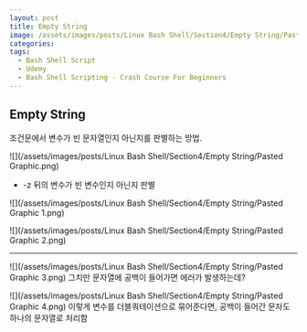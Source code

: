 ```yaml
---
layout: post
title: Empty String
image: /assets/images/posts/Linux Bash Shell/Section4/Empty String/Pasted Graphic.png
categories:
tags:
  - Bash Shell Script
  - Udemy
  - Bash Shell Scripting - Crash Course For Beginners
---
```


## Empty String

조건문에서 변수가 빈 문자열인지 아닌지를 판별하는 방법.



![](/assets/images/posts/Linux Bash Shell/Section4/Empty String/Pasted Graphic.png)

- -z 뒤의 변수가 빈 변수인지 아닌지 판별

![](/assets/images/posts/Linux Bash Shell/Section4/Empty String/Pasted Graphic 1.png)

![](/assets/images/posts/Linux Bash Shell/Section4/Empty String/Pasted Graphic 2.png)



---

![](/assets/images/posts/Linux Bash Shell/Section4/Empty String/Pasted Graphic 3.png)
그치만 문자열에 공백이 들어가면 에러가 발생하는데?



![](/assets/images/posts/Linux Bash Shell/Section4/Empty String/Pasted Graphic 4.png)
이렇게 변수를 더블쿼테이션으로 묶어준다면, 공백이 들어간 문자도 하나의 문자열로 처리함



